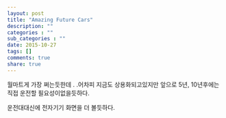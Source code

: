 ```yaml
---
layout: post
title: "Amazing Future Cars"
description: ""
categories : ""
sub_categories : ""
date: 2015-10-27
tags: []
comments: true
share: true
---
```


  

월마트게 가장 쩌는듯한데 . .어차피 지금도 상용화되고있지만 앞으로 5년, 10년후에는 직접 운전할 필요성이없을듯하다.

운전대대신에 전자기기 화면을 더 볼듯하다.

  

  

